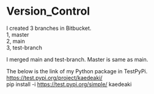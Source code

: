 # Version_Control

I created 3 branches in Bitbucket.   
1, master  
2, main  
3, test-branch  

I merged main and test-branch. Master is same as main.    
  
The below is the link of my Python package in TestPyPi.  
https://test.pypi.org/project/kaedeaki/    
pip install -i https://test.pypi.org/simple/ kaedeaki   
